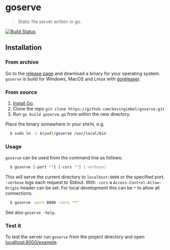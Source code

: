# goserve
> Static file server written in go.

[![Build Status](https://travis-ci.org/kevingimbel/goserve.svg?branch=master)](https://travis-ci.org/kevingimbel/goserve)

## Installation

### From archive

Go to the [release page](https://github.com/kevingimbel/goserve/releases) and download a binary for your operating system.
`goserve` is build for Windows, MacOS and Linux with [goreleaser](https://github.com/goreleaser/goreleaser).

### From source

1. [Install Go](https://golang.org/doc/install#install).
2. Clone the repo `git clone https://github.com/kevingimbel/goserve.git`
3. Run `go build goserve.go` from within the new directory.

Place the binary somewhere in your `$PATH`, e.g.
```sh
  $ sudo ln -s $(pwd)/goserve /usr/local/bin
```

### Usage

`goserve` can be used from the command line as follows:

```sh
  $ goserve [-port ""] [-cors ""] [-verbose]
```
This will serve the current directory to `localhost:8000` or the specified port. `-verbose` logs each request to Stdout.
With `-cors` a `Access-Control-Allow-Origin` header can be set. For local development this can be `*` to allow all connections.

```sh
  $ goserve -port 8000 -cors "*"
```

See also `goserve -help`.

### Test it

To test the server run `goserve` from the project directory and open [localhost:8000/example](localhost:8000/example).
